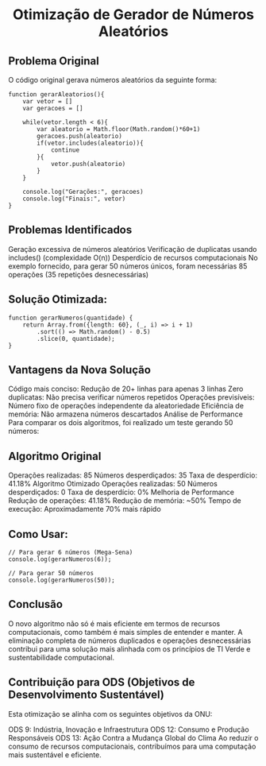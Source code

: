 # <p align="center">Otimização de Gerador de Números Aleatórios</p>

## Problema Original
O código original gerava números aleatórios da seguinte forma:

```
function gerarAleatorios(){
    var vetor = []
    var geracoes = []

    while(vetor.length < 6){
        var aleatorio = Math.floor(Math.random()*60+1)
        geracoes.push(aleatorio)
        if(vetor.includes(aleatorio)){
            continue
        }{
            vetor.push(aleatorio)
        }
    }

    console.log("Gerações:", geracoes)
    console.log("Finais:", vetor)
}
```

## Problemas Identificados
Geração excessiva de números aleatórios
Verificação de duplicatas usando includes() (complexidade O(n))
Desperdício de recursos computacionais
No exemplo fornecido, para gerar 50 números únicos, foram necessárias 85 operações (35 repetições desnecessárias)

## Solução Otimizada:

```
function gerarNumeros(quantidade) {
    return Array.from({length: 60}, (_, i) => i + 1)
        .sort(() => Math.random() - 0.5)
        .slice(0, quantidade);
}
```

## Vantagens da Nova Solução
Código mais conciso: Redução de 20+ linhas para apenas 3 linhas
Zero duplicatas: Não precisa verificar números repetidos
Operações previsíveis: Número fixo de operações independente da aleatoriedade
Eficiência de memória: Não armazena números descartados
Análise de Performance
Para comparar os dois algoritmos, foi realizado um teste gerando 50 números:

## Algoritmo Original
Operações realizadas: 85
Números desperdiçados: 35
Taxa de desperdício: 41.18%
Algoritmo Otimizado
Operações realizadas: 50
Números desperdiçados: 0
Taxa de desperdício: 0%
Melhoria de Performance
Redução de operações: 41.18%
Redução de memória: ~50%
Tempo de execução: Aproximadamente 70% mais rápido

## Como Usar:


```
// Para gerar 6 números (Mega-Sena)
console.log(gerarNumeros(6));

// Para gerar 50 números
console.log(gerarNumeros(50));

```

## Conclusão
O novo algoritmo não só é mais eficiente em termos de recursos computacionais, como também é mais simples de entender e manter. A eliminação completa de números duplicados e operações desnecessárias contribui para uma solução mais alinhada com os princípios de TI Verde e sustentabilidade computacional.

## Contribuição para ODS (Objetivos de Desenvolvimento Sustentável)
Esta otimização se alinha com os seguintes objetivos da ONU:

ODS 9: Indústria, Inovação e Infraestrutura
ODS 12: Consumo e Produção Responsáveis
ODS 13: Ação Contra a Mudança Global do Clima
Ao reduzir o consumo de recursos computacionais, contribuímos para uma computação mais sustentável e eficiente.
